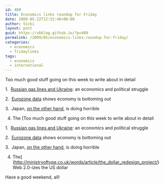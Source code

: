 ```yaml
---
id: 409
title: Economics links roundup for Friday
date: 2009-05-22T12:52:40+00:00
author: Vicki
layout: post
guid: https://vkblog.github.io/?p=409
permalink: /2009/05/economics-links-roundup-for-friday/
categories:
  - economics
  - fridaylinks
tags:
  - economics
  - international
---
```

Too much good stuff going on this week to write about in detail

1.  [Russian gas lines and Ukraine](http://www.economist.com/world/europe/displaystory.cfm?story_id=13687694&fsrc=rss): an economics and political struggle

2.  [Eurozone data](http://online.wsj.com/article/SB124289711446042721.html) shows economy is bottoming out

3.  Japan, [on the other hand](http://www.forbes.com/feeds/afx/2009/05/20/afx6449487.html), is doing horrible

4. The [Too much good stuff going on this week to write about in detail

1.  [Russian gas lines and Ukraine](http://www.economist.com/world/europe/displaystory.cfm?story_id=13687694&fsrc=rss): an economics and political struggle

2.  [Eurozone data](http://online.wsj.com/article/SB124289711446042721.html) shows economy is bottoming out

3.  Japan, [on the other hand](http://www.forbes.com/feeds/afx/2009/05/20/afx6449487.html), is doing horrible

4. The](http://ministryoftype.co.uk/words/article/the_dollar_redesign_project/) Web 2.0-izes the US dollar

Have a good weekend, all!